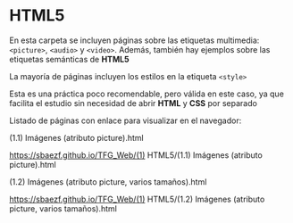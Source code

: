 ﻿# HTML5
En esta carpeta se incluyen páginas sobre las etiquetas multimedia: `<picture>`, `<audio>` y `<video>`. Además, también hay ejemplos sobre las etiquetas semánticas de **HTML5**

La mayoría de páginas incluyen los estilos en la etiqueta `<style>`

Esta es una práctica poco recomendable, pero válida en este caso, ya que facilita el estudio sin necesidad de abrir **HTML** y **CSS** por separado

Listado de páginas con enlace para visualizar en el navegador:

(1.1) Imágenes (atributo picture).html

https://sbaezf.github.io/TFG_Web/(1) HTML5/(1.1) Imágenes (atributo picture).html


(1.2) Imágenes (atributo picture, varios tamaños).html

https://sbaezf.github.io/TFG_Web/(1) HTML5/(1.2) Imágenes (atributo picture, varios tamaños).html
